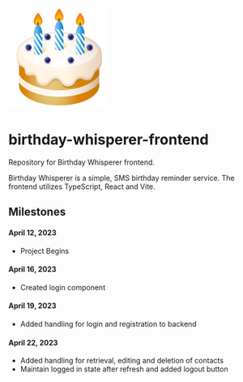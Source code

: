 <img src="./logo.png" alt="crage" style="width:200px;"/>

# birthday-whisperer-frontend

Repository for Birthday Whisperer frontend.

Birthday Whisperer is a simple, SMS birthday reminder service. The frontend utilizes TypeScript, React and Vite.

## Milestones

#### April 12, 2023
- Project Begins

#### April 16, 2023
- Created login component

#### April 19, 2023
- Added handling for login and registration to backend

#### April 22, 2023
- Added handling for retrieval, editing and deletion of contacts
- Maintain logged in state after refresh and added logout button
